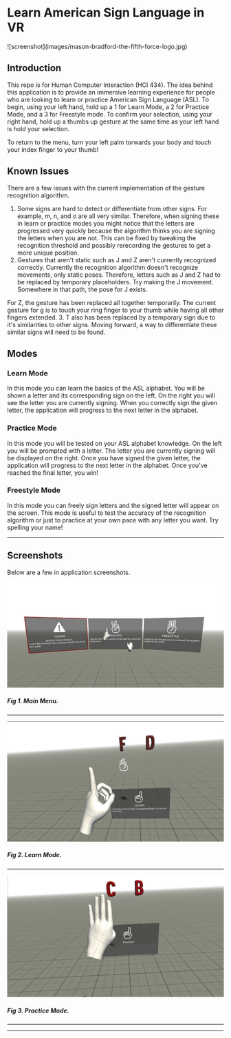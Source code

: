 Learn American Sign Language in VR
======================================
<!-->![screenshot](images/mason-bradford-the-fifth-force-logo.jpg)</!-->
## Introduction

This repo is for Human Computer Interaction (HCI 434). The idea behind this application is to provide an immersive learning experience for people who are looking to 
learn or practice American Sign Language (ASL). To begin, using your left hand, hold up a 1 for Learn Mode, a 2 for Practice Mode, and a 3 for Freestyle mode. To confirm your 
selection, using your right hand, hold up a thumbs up gesture at the same time as your left hand is hold your selection. 

To return to the menu, turn your left palm torwards your body and touch your index finger to your thumb!

## Known Issues
There are a few issues with the current implementation of the gesture recognition algorithm. 
1. Some signs are hard to detect or differentiate from other signs. For example, m, n, and o are all very similar. Therefore, when signing these in learn or practice modes
you might notice that the letters are progressed very quickly because the algorithm thinks you are signing the letters when you are not. This can be fixed by tweaking the 
recognition threshold and possibly rerecording the gestures to get a more unique position. 
2. Gestures that aren't static such as J and Z aren't currently recognized correctly. Currently the recognition algorithm doesn't recognize movements, only static poses. Therefore, 
letters such as J and Z had to be replaced by temporary placeholders. Try making the J movement. Somewhere in that path, the pose for J exists.

For Z, the gesture has been replaced all together temporarily. The current gesture for g is to touch your ring finger to your thumb while having all other fingers extended.
3. T also has been replaced by a temporary sign due to it's similarities to other signs. Moving forward, a way to differentiate these similar signs will need to be found. 

## Modes

### Learn Mode
In this mode you can learn the basics of the ASL alphabet. You will be shown a letter and its corresponding sign on the left. On the right you will see the letter you are currently 
signing. When you correctly sign the given letter, the application will progress to the next letter in the alphabet.

### Practice Mode
In this mode you will be tested on your ASL alphabet knowledge. On the left you will be prompted with a letter. The letter you are currently signing will be displayed on the right. 
Once you have signed the given letter, the application will progress to the next letter in the alphabet. Once you've reached the final letter, you win!

### Freestyle Mode
In this mode you can freely sign letters and the signed letter will appear on the screen. This mode is useful to test the accuracy of the recognition algorithm or just to practice at your own pace
with any letter you want. Try spelling your name!

___

## Screenshots

Below are a few in application screenshots.

![screenshot](Images/menu1.jpg)
##### Fig 1. Main Menu. #####  
---

![screenshot](Images/learn.jpg)
##### Fig 2. Learn Mode. ##### 
---

![screenshot](Images/practice.jpg) <br/>
##### Fig 3. Practice Mode. ##### 
---



___
